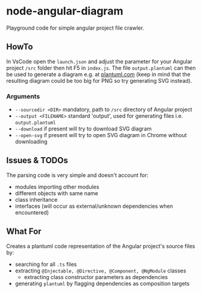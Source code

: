 # node-angular-diagram

Playground code for simple angular project file crawler.

## HowTo

In VsCode open the `launch.json` and adjust the parameter for your Angular project `/src` folder then hit F5 in `index.js`. The file `output.plantuml` can then be used to generate a diagram e.g. at [plantuml.com](http://www.plantuml.com/plantuml/uml) (keep in mind that the resulting diagram could be too big for PNG so try generating SVG instead).

### Arguments
- `--sourcedir <DIR>` mandatory, path to `/src` directory of Angular project
- `--output <FILENAME>` standard 'output', used for generating files i.e. `output.plantuml`
- `--download` if present will try to download SVG diagram
- `--open-svg` if present will try to open SVG diagram in Chrome without downloading

## Issues & TODOs

The parsing code is very simple and doesn't account for:
- modules importing other modules
- different objects with same name
- class inheritance
- interfaces (will occur as external/unknown dependencies when encountered)

## What For

Creates a plantuml code representation of the Angular project's source files by:
- searching for all `.ts` files
- extracting `@Injectable, @Directive, @Component, @NgModule` classes
  - extracting class constructor parameters as dependencies
- generating `plantuml` by flagging dependencies as composition targets